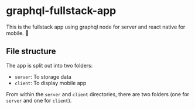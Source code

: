 # graphql-fullstack-app

This is the fullstack app using graphql node for server and react native for mobile. 🚀

## File structure

The app is split out into two folders:

- `server`: To storage data
- `client`: To display mobile app

From within the `server` and `client` directories, there are two folders (one for `server` and one for `client`).
